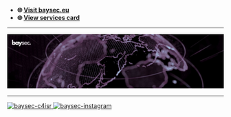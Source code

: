 - **🌐 [Visit baysec.eu](https://baysec.eu)**
- **🌐 [View services card](https://www.baysec.eu/Services%20Card%20-%20Baysec.pdf)**

---

<span>
  <a href="https://www.baysec.eu">
    <img src="img/1750871612515.jpeg" alt="Baysec" />
  </a>
</span>

  ---
<span>

  <a href="https://www.baysec.eu">
    <img width="100" height="100" src="https://www.baysec.eu/favicon.png" alt="baysec-c4isr" />
  </a>
  <a href="https://www.instagram.com/baysec_cyber">
    <img width="100" height="100" src="img/instagram.png" alt="baysec-instagram" />
  </a>
</span>
